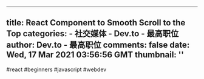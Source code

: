 
---
title: React Component to Smooth Scroll to the Top
categories: 
    - 社交媒体
    - Dev.to - 最高职位
author: Dev.to - 最高职位
comments: false
date: Wed, 17 Mar 2021 03:56:56 GMT
thumbnail: ''
---

<div>   
#react #beginners #javascript #webdev  
</div>
            